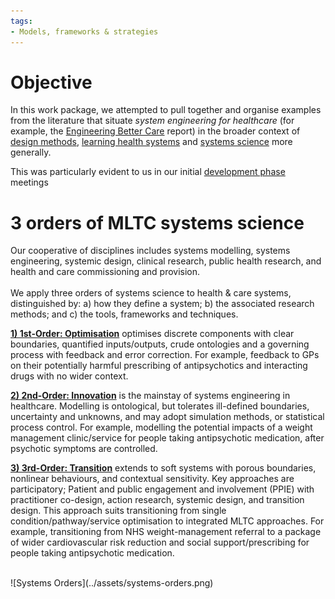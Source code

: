 ```yaml
---
tags:
- Models, frameworks & strategies
---
```


# Objective
In this work package, we attempted to pull together and organise examples from the literature that situate *system engineering for healthcare* (for example, the [Engineering Better Care](https://raeng.org.uk/media/wwko2fs4/final-report-engineering-better-care-version-for-website.pdf) report) in the broader context of [design methods](https://en.wikipedia.org/wiki/Design_methods), [learning health systems](https://en.wikipedia.org/wiki/Learning_health_systems) and [systems science](https://en.wikipedia.org/wiki/Systems_science) more generally.

This was particularly evident to us in our initial [development phase](../about-systematic/development-stage.md) meetings

# 3 orders of MLTC systems science
Our cooperative of disciplines includes systems modelling, systems engineering, systemic design, clinical research, public health research, and health and care commissioning and provision.  
<br>
We apply three orders of systems science to health & care systems, distinguished by: a) how they define a system;
b) the associated research methods; and c) the tools, frameworks and techniques.

[**1) 1st-Order: Optimisation**](optimisation.md) optimises discrete components with clear boundaries, quantified inputs/outputs, crude ontologies and a governing process with feedback and error correction. For example, feedback to GPs on their potentially harmful prescribing of antipsychotics and interacting drugs with no wider context.

[**2) 2nd-Order: Innovation**](innovation.md) is the mainstay of systems engineering in healthcare. Modelling is ontological, but tolerates ill-defined boundaries, uncertainty and unknowns, and may adopt simulation methods, or statistical process control. For example, modelling the potential impacts of a weight management clinic/service for people taking antipsychotic medication, after psychotic symptoms are controlled.
   
[**3) 3rd-Order: Transition**](transition.md) extends to soft systems with porous boundaries, nonlinear behaviours, and contextual sensitivity. Key approaches are participatory; Patient and public engagement and involvement (PPIE) with practitioner co-design, action research, systemic design, and transition design. This approach suits transitioning from single condition/pathway/service optimisation to integrated MLTC approaches. For example, transitioning from NHS weight-management referral to a package of wider
cardiovascular risk reduction and social support/prescribing for people taking antipsychotic medication.

<br>
![Systems Orders](../assets/systems-orders.png)
